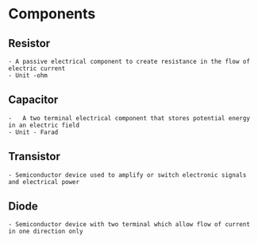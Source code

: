 # Components

## Resistor
	- A passive electrical component to create resistance in the flow of electric current
	- Unit -ohm

## Capacitor
	-	A two terminal electrical component that stores potential energy in an electric field
	- Unit - Farad

## Transistor
	- Semiconductor device used to amplify or switch electronic signals and electrical power

## Diode
	- Semiconductor device with two terminal which allow flow of current in one direction only
